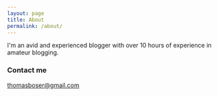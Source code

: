```yaml
---
layout: page
title: About
permalink: /about/
---
```


I'm an avid and experienced blogger with over 10 hours of experience in amateur blogging.

### Contact me

[thomasboser@gmail.com](mailto:thomasboser@gmail.com)
